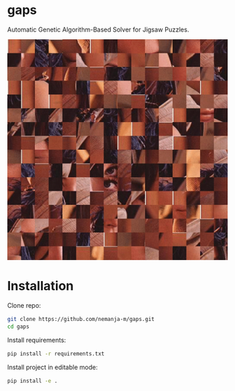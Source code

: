 # gaps

Automatic Genetic Algorithm-Based Solver for Jigsaw Puzzles.

<p align="center">
  <img src="images/lena.gif" alt="demo" />
</p>

# Installation

Clone repo:

``` bash
git clone https://github.com/nemanja-m/gaps.git
cd gaps
```

Install requirements:

``` bash
pip install -r requirements.txt
```

Install project in editable mode:

``` bash
pip install -e .
```
